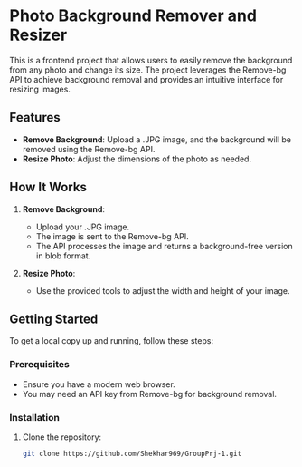 # Photo Background Remover and Resizer

This is a frontend project that allows users to easily remove the background from any photo and change its size. The project leverages the Remove-bg API to achieve background removal and provides an intuitive interface for resizing images.

## Features

- **Remove Background**: Upload a .JPG image, and the background will be removed using the Remove-bg API.
- **Resize Photo**: Adjust the dimensions of the photo as needed.

## How It Works

1. **Remove Background**: 
   - Upload your .JPG image.
   - The image is sent to the Remove-bg API.
   - The API processes the image and returns a background-free version in blob format.

2. **Resize Photo**:
   - Use the provided tools to adjust the width and height of your image.

## Getting Started

To get a local copy up and running, follow these steps:

### Prerequisites

- Ensure you have a modern web browser.
- You may need an API key from Remove-bg for background removal.

### Installation

1. Clone the repository:
   ```bash
   git clone https://github.com/Shekhar969/GroupPrj-1.git


